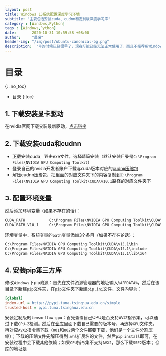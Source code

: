 ```yaml
---
layout: post
title: Windows 10系统配置深度学习环境
subtitle: "主要包括安装cuda、cudnn和定制版深度学习库"
category : [Windows,Python]
tags : [Windows,Python]
date:       2020-10-31 10:59:58 +08:00
author:     "晨曦"
header-img: "/img/post/ubuntu-canonical-bg.png"
description:  "写的时候已经很早了，现在可能已经无法正常使用了，而且不推荐用Windows炼丹"
---
```

  
# 目录
{: .no_toc}

* 目录
{:toc}

## 1. 下载安装显卡驱动
在nvidia官网下载安装最新驱动，[点击链接](https://www.nvidia.cn/Download/index.aspx?lang=cn)
## 2. 下载安装cuda和cudnn
* [下载](https://developer.nvidia.com/cuda-downloads?target_os=Windows&target_arch=x86_64&target_version=10&target_type=exelocal)安装cuda，双击exe文件，选择精简安装（默认安装目录是`C:\Program Files\NVIDIA GPU Computing Toolkit`）
* 登录自己的nvidia开发者账户下载与cuda版本对应的[cudnn压缩包](https://developer.nvidia.com/rdp/cudnn-download)
* 解压cudnn压缩包，把里面的对应文件夹下的内容复制到`C:\Program Files\NVIDIA GPU Computing Toolkit\CUDA\v10.1`路径的对应文件夹下

## 3. 配置环境变量
然后添加环境变量（如果不存在的话）：  
```txt
CUDA_PATH           C:\Program Files\NVIDIA GPU Computing Toolkit\CUDA\v10.1
CUDA_PATH_V10_1     C:\Program Files\NVIDIA GPU Computing Toolkit\CUDA\v10.1
```
环境变量中，系统变量的`path`变量添加3个条目（如果不存在的话）：  
```txt
C:\Program Files\NVIDIA GPU Computing Toolkit\CUDA\v10.1\bin
C:\Program Files\NVIDIA GPU Computing Toolkit\CUDA\v10.1\include
C:\Program Files\NVIDIA GPU Computing Toolkit\CUDA\v10.1\lib\x64
```
## 4. 安装pip第三方库
修改`Windows`下pip的源：首先在文件资源管理器的地址输入`%APPDATA%`，然后在该目录下新建`pip`文件夹，在`pip`文件夹下新建`pip.ini`文件，文件内容为：  
```ini
[global]
index-url = https://pypi.tuna.tsinghua.edu.cn/simple
trusted-host = pypi.tuna.tsinghua.edu.cn
```
安装定制版的`tensorflow-gpu`：首先查看自己CPU是否支持`AVX2`指令集，可以通过下载`CPU-Z`检测。然后在[仓库](https://github.com/fo40225/tensorflow-windows-wheel)里面下载自己需要的版本号，再选择`GPU`文件夹，再对应`AVX2`指令集下载（`001`和`002`两个文件都要下载，他们是一个文件分割压缩）；下载的压缩文件先解压得到`.whl`扩展名的文件，然后`pip install`即可，在安装过程中会下载其他依赖；如果`CPU`指令集不支持`AVX2`，那么下载`SSE2`版本；仓库的地址是